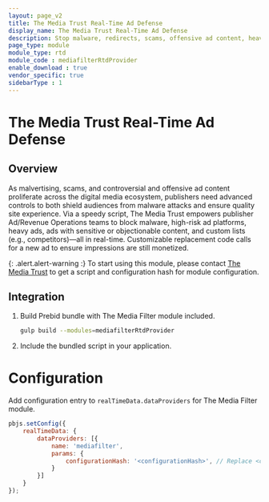 ```yaml
---
layout: page_v2
title: The Media Trust Real-Time Ad Defense
display_name: The Media Trust Real-Time Ad Defense
description: Stop malware, redirects, scams, offensive ad content, heavy ads, and more from ruining your audience's experience.
page_type: module
module_type: rtd
module_code : mediafilterRtdProvider
enable_download : true
vendor_specific: true
sidebarType : 1
---
```


# The Media Trust Real-Time Ad Defense

## Overview

As malvertising, scams, and controversial and offensive ad content proliferate across the digital media ecosystem, publishers need advanced controls to both shield audiences from malware attacks and ensure quality site experience. Via a speedy script, The Media Trust empowers publisher Ad/Revenue Operations teams to block malware, high-risk ad platforms, heavy ads, ads with sensitive or objectionable content, and custom lists (e.g., competitors)—all in real-time. Customizable replacement code calls for a new ad to ensure impressions are still monetized.

{: .alert.alert-warning :}
To start using this module, please contact [The Media Trust](https://mediatrust.com/how-we-help/media-filter/ "The Media Trust") to get a script and configuration hash for module configuration.

## Integration

1. Build Prebid bundle with The Media Filter module included.  

    ```bash
    gulp build --modules=mediafilterRtdProvider
    ```

2. Include the bundled script in your application.

# Configuration

Add configuration entry to `realTimeData.dataProviders` for The Media Filter module.

```javascript
pbjs.setConfig({
    realTimeData: {
        dataProviders: [{
            name: 'mediafilter',
            params: {
                configurationHash: '<configurationHash>', // Replace <configurationHash> with the configuration hash provided by your sales rep
            }
        }]
    }
});
```
